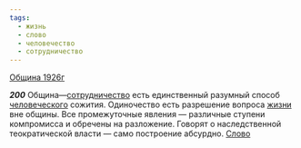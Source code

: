 ```yaml
---
tags:
  - жизнь
  - слово
  - человечество
  - сотрудничество
---
```


[Община 1926г](https://127.0.0.1:4002/agni/1926)

___200___
Община—[сотрудничество](../../../tags/#сотрудничество) есть единственный разумный способ [человеческого](../../../tags/#человечество) сожития. Одиночество есть разрешение вопроса [жизни](../../../tags/#жизнь) вне общины. Все промежуточные явления — различные ступени компромисса и обречены на разложение. Говорят о наследственной теократической власти — само построение абсурдно. [Слово](../../../tags/#слово) 